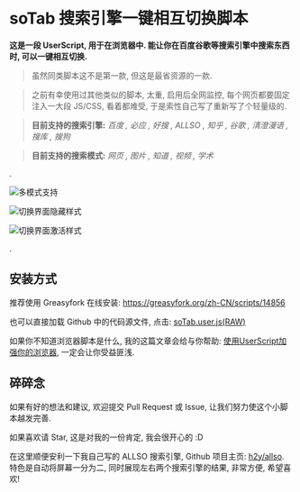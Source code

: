 # soTab 搜索引擎一键相互切换脚本

**这是一段 UserScript, 用于在浏览器中. 能让你在百度谷歌等搜索引擎中搜索东西时, 可以一键相互切换.**

>虽然同类脚本这不是第一款, 但这是最省资源的一款.

>之前有幸使用过其他类似的脚本, 太重, 启用后全网监控, 每个网页都要固定注入一大段 JS/CSS, 看着都难受, 于是索性自己写了重新写了个轻量级的.

>**目前支持的搜索引擎:** _百度 , 必应 , 好搜 , ALLSO , 知乎 , 谷歌 , 清澄漫语 , 搜库 , 搜狗_

>**目前支持的搜索模式:** _网页 , 图片 , 知道 , 视频 , 学术_

.

![多模式支持](http://hzy.pw/wp-content/uploads/2015/12/QQ%E6%88%AA%E5%9B%BE20151213212724.jpg)

![切换界面隐藏样式](http://hzy.pw/wp-content/uploads/2015/12/QQ%E6%88%AA%E5%9B%BE20151213212623.jpg)

![切换界面激活样式](http://hzy.pw/wp-content/uploads/2015/12/QQ%E6%88%AA%E5%9B%BE20151213212640.jpg)

.

## 安装方式

推荐使用 Greasyfork 在线安装: <https://greasyfork.org/zh-CN/scripts/14856>

也可以直接加载 Github 中的代码源文件, 点击: [soTab.user.js(RAW)](https://raw.githubusercontent.com/h2y/sotab/master/soTab.user.js)

如果你不知道浏览器脚本是什么, 我的这篇文章会给与你帮助: [使用UserScript加强你的浏览器](http://hzy.pw/p/1872), 一定会让你受益匪浅.

## 碎碎念

如果有好的想法和建议, 欢迎提交 Pull Request 或 Issue, 让我们努力使这个小脚本越发完善.

如果喜欢请 Star, 这是对我的一份肯定, 我会很开心的 :D

在这里顺便安利一下我自己写的 ALLSO 搜索引擎, Github 项目主页: [h2y/allso](https://github.com/h2y/allso). 特色是自动将屏幕一分为二, 同时展现左右两个搜索引擎的结果, 非常方便, 希望喜欢!
